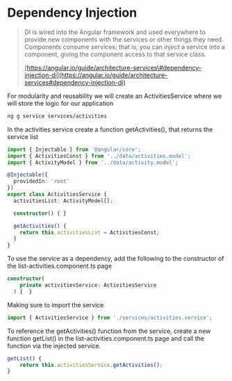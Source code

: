 # Dependency Injection

> DI is wired into the Angular framework and used everywhere to provide new components with the services or other things they need. Components consume services; that is, you can _inject_ a service into a component, giving the component access to that service class.
>
> [https://angular.io/guide/architecture-services\#dependency-injection-di](https://angular.io/guide/architecture-services#dependency-injection-di)

For modularity and reusability we will create an ActivitiesService where we will store the logic for our application

```bash
ng g service services/activities
```

In the activities service create a function getActivities\(\), that returns the service list

```typescript
import { Injectable } from '@angular/core';
import { ActivitiesConst } from '../data/activities.model';
import { ActivityModel } from '../data/activity.model';

@Injectable({
  providedIn: 'root'
})
export class ActivitiesService {
  activitiesList: ActivityModel[];

  constructor() { }

  getActivities() {
    return this.activitiesList = ActivitiesConst;
  }
}
```

To use the service as a dependency, add the following to the constructor of the list-activities.component.ts page

```typescript
constructor(
    private activitiesService: ActivitiesService
  ) {  }
```

Making sure to import the service

```typescript
import { ActivitiesService } from './services/activities.service';
```

To reference the getActivities\(\) function from the service, create a new function getList\(\) in the list-activities.component.ts page and call the function via the injected service.

```typescript
getList() {
    return this.activitiesService.getActivities();
}
```

